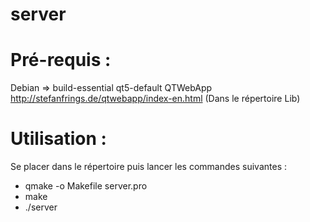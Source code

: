 # server

# Pré-requis :
Debian => build-essential qt5-default
QTWebApp http://stefanfrings.de/qtwebapp/index-en.html (Dans le répertoire Lib)

# Utilisation :

Se placer dans le répertoire puis lancer les commandes suivantes :
* qmake -o Makefile server.pro
* make
* ./server
